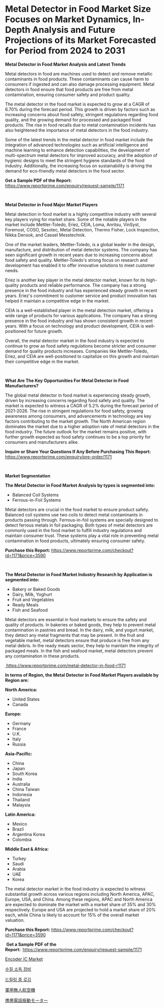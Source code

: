 <p><h1>Metal Detector in Food Market Size Focuses on Market Dynamics, In-Depth Analysis and Future Projections of its Market Forecasted for Period from 2024 to 2031</h1></p><p><strong>Metal Detector in Food Market Analysis and Latest Trends</strong></p>
<p><p>Metal detectors in food are machines used to detect and remove metallic contaminants in food products. These contaminants can cause harm to consumers if ingested and can also damage processing equipment. Metal detectors in food ensure that food products are free from metal contamination, ensuring consumer safety and product quality.</p><p>The metal detector in the food market is expected to grow at a CAGR of 6.70% during the forecast period. This growth is driven by factors such as increasing concerns about food safety, stringent regulations regarding food quality, and the growing demand for processed and packaged food products. The rise in food recalls due to metal contamination incidents has also heightened the importance of metal detectors in the food industry.</p><p>Some of the latest trends in the metal detector in food market include the integration of advanced technologies such as artificial intelligence and machine learning to enhance detection capabilities, the development of multi-spectrum metal detectors for improved accuracy, and the adoption of hygienic designs to meet the stringent hygiene standards of the food industry. Additionally, the increasing focus on sustainability is driving the demand for eco-friendly metal detectors in the food sector.</p></p>
<p><strong>Get a Sample PDF of the Report:&nbsp;</strong> <a href="https://www.reportprime.com/enquiry/request-sample/1171">https://www.reportprime.com/enquiry/request-sample/1171</a></p>
<p>&nbsp;</p>
<p><strong>Metal Detector in Food Major Market Players</strong></p>
<p><p>Metal detection in food market is a highly competitive industry with several key players vying for market share. Some of the notable players in the market include Mettler-Toledo, Eriez, CEIA, Loma, Anritsu, VinSyst, Foremost, COSO, Sesotec, Metal Detection, Thermo Fisher, Lock Inspection, Nikka Densok, and Cassel Messtechnik.</p><p>One of the market leaders, Mettler-Toledo, is a global leader in the design, manufacture, and distribution of metal detector systems. The company has seen significant growth in recent years due to increasing concerns about food safety and quality. Mettler-Toledo's strong focus on research and development has enabled it to offer innovative solutions to meet customer needs.</p><p>Eriez is another key player in the metal detector market, known for its high-quality products and reliable performance. The company has a strong presence in the food industry and has experienced steady growth in recent years. Eriez's commitment to customer service and product innovation has helped it maintain a competitive edge in the market.</p><p>CEIA is a well-established player in the metal detection market, offering a wide range of products for various applications. The company has a strong presence in the food industry and has shown consistent growth in recent years. With a focus on technology and product development, CEIA is well-positioned for future growth.</p><p>Overall, the metal detector market in the food industry is expected to continue to grow as food safety regulations become stricter and consumer demand for quality products increases. Companies like Mettler-Toledo, Eriez, and CEIA are well-positioned to capitalize on this growth and maintain their competitive edge in the market.</p></p>
<p>&nbsp;</p>
<p><strong>What Are The Key Opportunities For Metal Detector in Food Manufacturers?</strong></p>
<p><p>The global metal detector in food market is experiencing steady growth, driven by increasing concerns regarding food safety and quality. The market is expected to witness a CAGR of 5.2% during the forecast period of 2021-2026. The rise in stringent regulations for food safety, growing awareness among consumers, and advancements in technology are key factors contributing to the market growth. The North American region dominates the market due to a higher adoption rate of metal detectors in the food industry. The future outlook for the market remains positive, with further growth expected as food safety continues to be a top priority for consumers and manufacturers alike.</p></p>
<p><strong>Inquire or Share Your Questions If Any Before Purchasing This Report:</strong> <a href="https://www.reportprime.com/enquiry/pre-order/1171">https://www.reportprime.com/enquiry/pre-order/1171</a></p>
<p>&nbsp;</p>
<p><strong>Market Segmentation</strong></p>
<p><strong>The Metal Detector in Food Market Analysis by types is segmented into:</strong></p>
<p><ul><li>Balanced Coil Systems</li><li>Ferrous-in-Foil Systems</li></ul></p>
<p><p>Metal detectors are crucial in the food market to ensure product safety. Balanced coil systems use two coils to detect metal contaminants in products passing through. Ferrous-in-foil systems are specially designed to detect ferrous metals in foil packaging. Both types of metal detectors are commonly used in the food market to fulfill industry regulations and maintain consumer trust. These systems play a vital role in preventing metal contamination in food products, ultimately ensuring consumer safety.</p></p>
<p><strong>Purchase this Report:&nbsp;</strong><a href="https://www.reportprime.com/checkout?id=1171&price=3590">https://www.reportprime.com/checkout?id=1171&price=3590</a></p>
<p>&nbsp;</p>
<p><strong>The Metal Detector in Food Market Industry Research by Application is segmented into:</strong></p>
<p><ul><li>Bakery or Baked Goods</li><li>Dairy, Milk, Yoghurt</li><li>Fruit and Vegetables</li><li>Ready Meals</li><li>Fish and Seafood</li></ul></p>
<p><p>Metal detectors are essential in food markets to ensure the safety and quality of products. In bakeries or baked goods, they help to prevent metal contamination in pastries and bread. In the dairy, milk, and yogurt market, they detect any metal fragments that may be present. In the fruit and vegetable market, metal detectors ensure that produce is free from any metal debris. In the ready meals sector, they help to maintain the integrity of packaged meals. In the fish and seafood market, metal detectors prevent any contamination in these products.</p></p>
<p><a href="https://www.reportprime.com/metal-detector-in-food-r1171">&nbsp;https://www.reportprime.com/metal-detector-in-food-r1171</a></p>
<p><strong>In terms of Region, the Metal Detector in Food Market Players available by Region are:</strong></p>
<p>
    <p> <strong> North America: </strong>
        <ul>
            <li>United States</li>
            <li>Canada</li>
        </ul>
        </p> 
    <p> <strong> Europe: </strong>
        <ul>
            <li>Germany</li>
            <li>France</li>
            <li>U.K.</li>
            <li>Italy</li>
            <li>Russia</li>
        </ul>
        </p> 
    <p> <strong> Asia-Pacific: </strong>
        <ul>
            <li>China</li>
            <li>Japan</li>
            <li>South Korea</li>
            <li>India</li>
            <li>Australia</li>
            <li>China Taiwan</li>
            <li>Indonesia</li>
            <li>Thailand</li>
            <li>Malaysia</li>
        </ul>
        </p> 
    <p> <strong> Latin America: </strong>
        <ul>
            <li>Mexico</li>
            <li>Brazil</li>
            <li>Argentina Korea</li>
            <li>Colombia</li>
        </ul>
        </p> 
    <p> <strong> Middle East & Africa: </strong>
        <ul>
            <li>Turkey</li>
            <li>Saudi</li>
            <li>Arabia</li>
            <li>UAE</li>
            <li>Korea</li>
        </ul>
    </p>
    </p>
<p><p>The metal detector market in the food industry is expected to witness substantial growth across various regions including North America, APAC, Europe, USA, and China. Among these regions, APAC and North America are expected to dominate the market with a market share of 35% and 30% respectively. Europe and USA are projected to hold a market share of 20% each, while China is likely to account for 15% of the overall market valuation.</p></p>
<p><strong>Purchase this Report: </strong><a href="https://www.reportprime.com/checkout?id=1171&price=3590">https://www.reportprime.com/checkout?id=1171&price=3590</a></p>
<p>&nbsp;<strong>Get a Sample PDF of the Report:&nbsp;&nbsp;</strong><a href="https://www.reportprime.com/enquiry/request-sample/1171">https://www.reportprime.com/enquiry/request-sample/1171</a></p>
<p><strong></strong></p>
<p><p><a href="https://github.com/joannagoyvaerts/Market-Research-Report-List-2/blob/main/encoder-ic-market.md">Encoder IC Market</a></p><p><a href="https://medium.com/@isariontaru/%EB%AC%BC-%ED%83%88%EC%B7%A8-%EC%9E%A5%EB%B9%84-%EC%8B%9C%EC%9E%A5-%EC%A1%B0%EC%82%AC-%EB%B3%B4%EA%B3%A0%EC%84%9C-%EA%B7%B8-%EC%97%AD%EC%82%AC-%EB%B0%8F-2024%EB%85%84%EB%B6%80%ED%84%B0-2031%EB%85%84%EA%B9%8C%EC%A7%80%EC%9D%98-%EC%98%88%EC%B8%A1-ce6767329d6c">수질 소독 장비</a></p><p><a href="https://github.com/GabrielBlanda5656/Market-Research-Report-List-1/blob/main/792835968433.md">드릴링 중 로깅</a></p><p><a href="https://github.com/lrlmopnhwd79300/Market-Research-Report-List-2/blob/main/450708770939.md">軍用無人航空機</a></p><p><a href="https://github.com/EstelWisozk1/Market-Research-Report-List-1/blob/main/804661370940.md">携帯電話振動モーター</a></p></p>